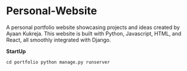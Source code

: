 # Personal-Website
A personal portfolio website showcasing projects and ideas created by Ayaan Kukreja. This website is built with Python, Javascript, HTML, and React, all smoothly integrated with Django.

**StartUp**

`cd portfolio
python manage.py runserver`
